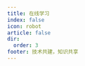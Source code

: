 ```yaml
---
title: 在线学习
index: false
icon: robot
article: false
dir:
  order: 3
footer: 技术共建，知识共享  
---
```


<Catalog />
